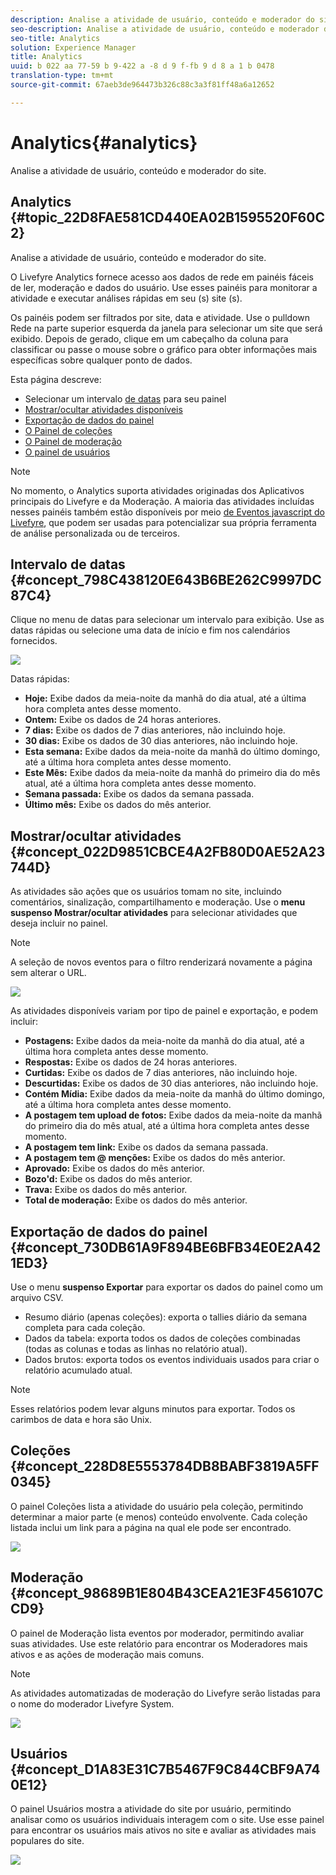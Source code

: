 ```yaml
---
description: Analise a atividade de usuário, conteúdo e moderador do site.
seo-description: Analise a atividade de usuário, conteúdo e moderador do site.
seo-title: Analytics
solution: Experience Manager
title: Analytics
uuid: b 022 aa 77-59 b 9-422 a -8 d 9 f-fb 9 d 8 a 1 b 0478
translation-type: tm+mt
source-git-commit: 67aeb3de964473b326c88c3a3f81ff48a6a12652

---
```



# Analytics{#analytics}

Analise a atividade de usuário, conteúdo e moderador do site.

## Analytics {#topic_22D8FAE581CD440EA02B1595520F60C2}

Analise a atividade de usuário, conteúdo e moderador do site.

O Livefyre Analytics fornece acesso aos dados de rede em painéis fáceis de ler, moderação e dados do usuário. Use esses painéis para monitorar a atividade e executar análises rápidas em seu (s) site (s).

Os painéis podem ser filtrados por site, data e atividade. Use o pulldown Rede na parte superior esquerda da janela para selecionar um site que será exibido. Depois de gerado, clique em um cabeçalho da coluna para classificar ou passe o mouse sobre o gráfico para obter informações mais específicas sobre qualquer ponto de dados.

Esta página descreve:

* Selecionar um intervalo [de datas](https://answers.livefyre.com/livefyre-studio-version-1/studio/analytics/#DateRange) para seu painel
* [Mostrar/ocultar atividades disponíveis](https://answers.livefyre.com/livefyre-studio-version-1/studio/analytics/#ShowHideActivities)
* [Exportação de dados do painel](https://answers.livefyre.com/livefyre-studio-version-1/studio/analytics/#ExportDashboardData)
* [O Painel de coleções](https://answers.livefyre.com/livefyre-studio-version-1/studio/analytics/#CollectionsDashboard)
* [O Painel de moderação](https://answers.livefyre.com/livefyre-studio-version-1/studio/analytics/#ModerationDashboard)
* [O painel de usuários](https://answers.livefyre.com/livefyre-studio-version-1/studio/analytics/#UsersDashboard)

>[!NOTE]
>
>No momento, o Analytics suporta atividades originadas dos Aplicativos principais do Livefyre e da Moderação. A maioria das atividades incluídas nesses painéis também estão disponíveis por meio [de Eventos javascript do Livefyre](https://answers.livefyre.com/developers/reference/app-customizations/javascript-events/), que podem ser usadas para potencializar sua própria ferramenta de análise personalizada ou de terceiros.

## Intervalo de datas {#concept_798C438120E643B6BE262C9997DC87C4}

Clique no menu de datas para selecionar um intervalo para exibição. Use as datas rápidas ou selecione uma data de início e fim nos calendários fornecidos.

![](assets/analytics-date-range.png)

Datas rápidas:

* **Hoje:** Exibe dados da meia-noite da manhã do dia atual, até a última hora completa antes desse momento.
* **Ontem:** Exibe os dados de 24 horas anteriores.
* **7 dias:** Exibe os dados de 7 dias anteriores, não incluindo hoje.
* **30 dias:** Exibe os dados de 30 dias anteriores, não incluindo hoje.
* **Esta semana:** Exibe dados da meia-noite da manhã do último domingo, até a última hora completa antes desse momento.
* **Este Mês:** Exibe dados da meia-noite da manhã do primeiro dia do mês atual, até a última hora completa antes desse momento.
* **Semana passada:** Exibe os dados da semana passada.
* **Último mês:** Exibe os dados do mês anterior.

## Mostrar/ocultar atividades {#concept_022D9851CBCE4A2FB80D0AE52A23744D}

As atividades são ações que os usuários tomam no site, incluindo comentários, sinalização, compartilhamento e moderação. Use o **menu suspenso Mostrar/ocultar atividades** para selecionar atividades que deseja incluir no painel.

>[!NOTE]
>
>A seleção de novos eventos para o filtro renderizará novamente a página sem alterar o URL.

![](assets/analytics-show-hide-activities.png)

As atividades disponíveis variam por tipo de painel e exportação, e podem incluir:

* **Postagens:** Exibe dados da meia-noite da manhã do dia atual, até a última hora completa antes desse momento.
* **Respostas:** Exibe os dados de 24 horas anteriores.
* **Curtidas:** Exibe os dados de 7 dias anteriores, não incluindo hoje.
* **Descurtidas:** Exibe os dados de 30 dias anteriores, não incluindo hoje.
* **Contém Mídia:** Exibe dados da meia-noite da manhã do último domingo, até a última hora completa antes desse momento.
* **A postagem tem upload de fotos:** Exibe dados da meia-noite da manhã do primeiro dia do mês atual, até a última hora completa antes desse momento.
* **A postagem tem link:** Exibe os dados da semana passada.
* **A postagem tem @ menções:** Exibe os dados do mês anterior.
* **Aprovado:** Exibe os dados do mês anterior.
* **Bozo&#39;d:** Exibe os dados do mês anterior.
* **Trava:** Exibe os dados do mês anterior.
* **Total de moderação:** Exibe os dados do mês anterior.

## Exportação de dados do painel {#concept_730DB61A9F894BE6BFB34E0E2A421ED3}

Use o menu **suspenso Exportar** para exportar os dados do painel como um arquivo CSV.

* Resumo diário (apenas coleções): exporta o tallies diário da semana completa para cada coleção.
* Dados da tabela: exporta todos os dados de coleções combinadas (todas as colunas e todas as linhas no relatório atual).
* Dados brutos: exporta todos os eventos individuais usados para criar o relatório acumulado atual.

>[!NOTE]
>
>Esses relatórios podem levar alguns minutos para exportar. Todos os carimbos de data e hora são Unix.

## Coleções {#concept_228D8E5553784DB8BABF3819A5FF0345}

O painel Coleções lista a atividade do usuário pela coleção, permitindo determinar a maior parte (e menos) conteúdo envolvente. Cada coleção listada inclui um link para a página na qual ele pode ser encontrado.

![](assets/analytics-collections.png)

## Moderação {#concept_98689B1E804B43CEA21E3F456107CCD9}

O painel de Moderação lista eventos por moderador, permitindo avaliar suas atividades. Use este relatório para encontrar os Moderadores mais ativos e as ações de moderação mais comuns.

>[!NOTE]
>
>As atividades automatizadas de moderação do Livefyre serão listadas para o nome do moderador Livefyre System.

![](assets/analytics-moderation.png)

## Usuários {#concept_D1A83E31C7B5467F9C844CBF9A740E12}

O painel Usuários mostra a atividade do site por usuário, permitindo analisar como os usuários individuais interagem com o site. Use esse painel para encontrar os usuários mais ativos no site e avaliar as atividades mais populares do site.

![](assets/analytics-users.png)

